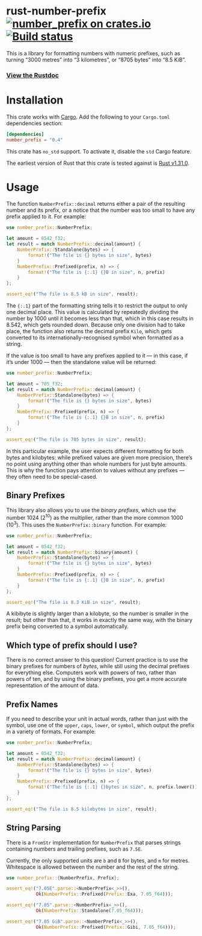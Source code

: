 # rust-number-prefix [![number_prefix on crates.io](http://meritbadge.herokuapp.com/number_prefix)](https://crates.io/crates/number_prefix) [![Build status](https://travis-ci.org/ogham/rust-number-prefix.svg?branch=master)](https://travis-ci.org/ogham/rust-number-prefix)

This is a library for formatting numbers with numeric prefixes, such as turning “3000 metres” into “3 kilometres”, or “8705 bytes” into “8.5 KiB”.

### [View the Rustdoc](https://docs.rs/number_prefix)


# Installation

This crate works with [Cargo](http://crates.io). Add the following to your `Cargo.toml` dependencies section:

```toml
[dependencies]
number_prefix = "0.4"
```

This crate has `no_std` support. To activate it, disable the `std` Cargo feature.

The earliest version of Rust that this crate is tested against is [Rust v1.31.0](https://blog.rust-lang.org/2018/12/06/Rust-1.31-and-rust-2018.html).


# Usage

The function `NumberPrefix::decimal` returns either a pair of the resulting number and its prefix, or a notice that the number was too small to have any prefix applied to it.
For example:

```rust
use number_prefix::NumberPrefix;

let amount = 8542_f32;
let result = match NumberPrefix::decimal(amount) {
    NumberPrefix::Standalone(bytes) => {
        format!("The file is {} bytes in size", bytes)
    }
    NumberPrefix::Prefixed(prefix, n) => {
        format!("The file is {:.1} {}B in size", n, prefix)
    }
};

assert_eq!("The file is 8.5 kB in size", result);
```

The `{:.1}` part of the formatting string tells it to restrict the output to only one decimal place.
This value is calculated by repeatedly dividing the number by 1000 until it becomes less than that, which in this case results in 8.542, which gets rounded down.
Because only one division had to take place, the function also returns the decimal prefix `Kilo`, which gets converted to its internationally-recognised symbol when formatted as a string.

If the value is too small to have any prefixes applied to it — in this case, if it’s under 1000 — then the standalone value will be returned:

```rust
use number_prefix::NumberPrefix;

let amount = 705_f32;
let result = match NumberPrefix::decimal(amount) {
    NumberPrefix::Standalone(bytes) => {
        format!("The file is {} bytes in size", bytes)
    }
    NumberPrefix::Prefixed(prefix, n) => {
        format!("The file is {:.1} {}B in size", n, prefix)
    }
};

assert_eq!("The file is 705 bytes in size", result);
```

In this particular example, the user expects different formatting for both bytes and kilobytes: while prefixed values are given more precision, there’s no point using anything other than whole numbers for just byte amounts.
This is why the function pays attention to values without any prefixes — they often need to be special-cased.


## Binary Prefixes

This library also allows you to use the *binary prefixes*, which use the number 1024 (2<sup>10</sup>) as the multiplier, rather than the more common 1000 (10<sup>3</sup>).
This uses the `NumberPrefix::binary` function. For example:

```rust
use number_prefix::NumberPrefix;

let amount = 8542_f32;
let result = match NumberPrefix::binary(amount) {
    NumberPrefix::Standalone(bytes) => {
        format!("The file is {} bytes in size", bytes)
    }
    NumberPrefix::Prefixed(prefix, n) => {
        format!("The file is {:.1} {}B in size", n, prefix)
    }
};

assert_eq!("The file is 8.3 KiB in size", result);
```

A kibibyte is slightly larger than a kilobyte, so the number is smaller in the result; but other than that, it works in exactly the same way, with the binary prefix being converted to a symbol automatically.


## Which type of prefix should I use?

There is no correct answer to this question!
Current practice is to use the binary prefixes for numbers of *bytes*, while still using the decimal prefixes for everything else.
Computers work with powers of two, rather than powers of ten, and by using the binary prefixes, you get a more accurate representation of the amount of data.


## Prefix Names

If you need to describe your unit in actual words, rather than just with the symbol, use one of the `upper`, `caps`, `lower`, or `symbol`, which output the prefix in a variety of formats. For example:

```rust
use number_prefix::NumberPrefix;

let amount = 8542_f32;
let result = match NumberPrefix::decimal(amount) {
    NumberPrefix::Standalone(bytes) => {
        format!("The file is {} bytes in size", bytes)
    }
    NumberPrefix::Prefixed(prefix, n) => {
        format!("The file is {:.1} {}bytes in size", n, prefix.lower())
    }
};

assert_eq!("The file is 8.5 kilobytes in size", result);
```


## String Parsing

There is a `FromStr` implementation for `NumberPrefix` that parses strings containing numbers and trailing prefixes, such as `7.5E`.

Currently, the only supported units are `b` and `B` for bytes, and `m` for metres.
Whitespace is allowed between the number and the rest of the string.

```rust
use number_prefix::{NumberPrefix, Prefix};

assert_eq!("7.05E".parse::<NumberPrefix<_>>(),
           Ok(NumberPrefix::Prefixed(Prefix::Exa, 7.05_f64)));

assert_eq!("7.05".parse::<NumberPrefix<_>>(),
           Ok(NumberPrefix::Standalone(7.05_f64)));

assert_eq!("7.05 GiB".parse::<NumberPrefix<_>>(),
           Ok(NumberPrefix::Prefixed(Prefix::Gibi, 7.05_f64)));
```
